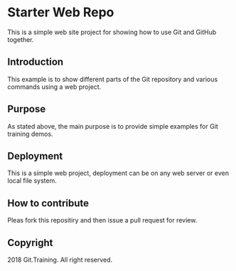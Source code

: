 # Starter Web Repo

This is a simple web site project for showing how to use Git and GitHub together.

## Introduction
This example is to show different parts of the Git repository and various commands using a web project.

## Purpose

As stated above, the main purpose is to provide simple examples for Git training demos.

## Deployment

This is a simple web project, deployment can be on any web server or even local file system.

## How to contribute

Pleas fork this repositiry and then issue a pull request for review.

## Copyright

2018 Git.Training. All right reserved.
